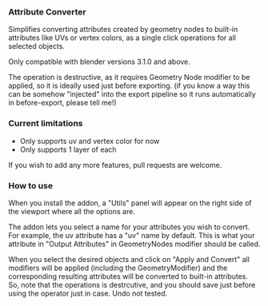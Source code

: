 ### Attribute Converter

Simplifies converting attributes created by geometry nodes to built-in attributes like UVs or vertex colors, as a single click operations for all selected objects. 

Only compatible with blender versions 3.1.0 and above.

The operation is destructive, as it requires Geometry Node modifier to be applied, so it is ideally used just before exporting. (if you know a way this can be somehow "injected" into the export pipeline so it runs automatically in before-export, please tell me!)

### Current limitations
* Only supports uv and vertex color for now
* Only supports 1 layer of each

If you wish to add any more features, pull requests are welcome.

### How to use

When you install the addon, a "Utils" panel will appear on the right side of the viewport where all the options are.

The addon lets you select a name for your attributes you wish to convert. For example, the uv attribute has a "uv" name by default. This is what your attribute in "Output Attributes" in GeometryNodes modifier should be called.

When you select the desired objects and click on "Apply and Convert" all modifiers will be applied (including the GeometryModifier) and the corresponding resulting attributes will be converted to built-in attributes. So, note that the operations is destrcutive, and you should save just before using the operator just in case. Undo not tested.